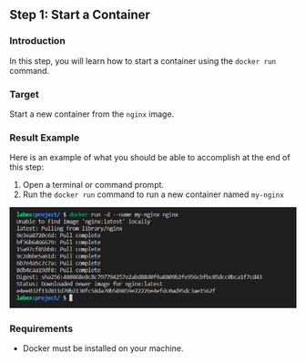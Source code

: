 ## Step 1: Start a Container

### Introduction

In this step, you will learn how to start a container using the `docker run` command.

### Target

Start a new container from the `nginx` image.

### Result Example

Here is an example of what you should be able to accomplish at the end of this step:

1. Open a terminal or command prompt.
2. Run the `docker run` command to run a new container named `my-nginx`


![challenge-map-the-container-ports-1](assets\challenge-map-the-container-ports-1.png)

### Requirements

- Docker must be installed on your machine.

